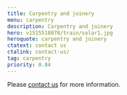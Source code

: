 ```yaml
---
title: Carpentry and joinery
menu: carpentry
description: Carpentry and joinery
hero: v1515518078/train/solar1.jpg
heroquote: carpentry and joinery
ctatext: contact us
ctalink: contact-us/
tag: carpentry
priority: 0.84
---
```



Please [contact us]([root]contact-us/) for more information.
